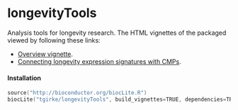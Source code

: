 # longevityTools
Analysis tools for longevity research. The HTML vignettes of the packaged viewed by following these links:

* [Overview vignette](https://htmlpreview.github.io/?https://github.com/tgirke/longevityTools/blob/master/vignettes/longevityTools.html).
* [Connecting longevity expression signatures with CMPs](https://htmlpreview.github.io/?https://github.com/tgirke/longevityTools/blob/master/vignettes/longevityTools_CMAP.html).

#### Installation 

```s
source("http://bioconductor.org/biocLite.R")
biocLite("tgirke/longevityTools", build_vignettes=TRUE, dependencies=TRUE)
```
